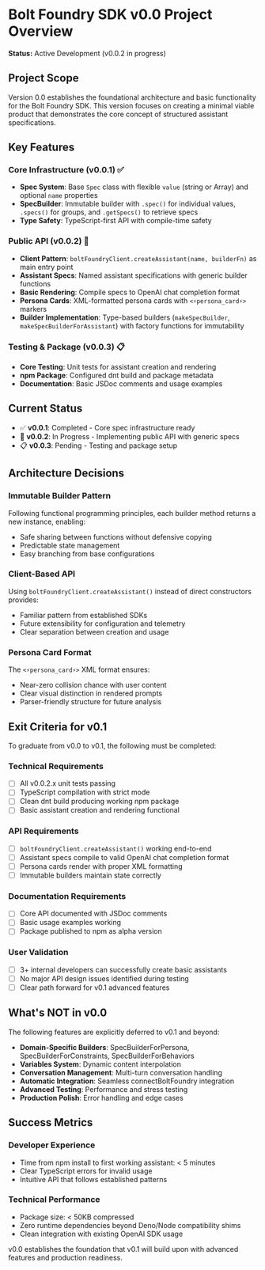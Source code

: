 # Bolt Foundry SDK v0.0 Project Overview

**Status:** Active Development (v0.0.2 in progress)

## Project Scope

Version 0.0 establishes the foundational architecture and basic functionality
for the Bolt Foundry SDK. This version focuses on creating a minimal viable
product that demonstrates the core concept of structured assistant
specifications.

## Key Features

### Core Infrastructure (v0.0.1) ✅

- **Spec System**: Base `Spec` class with flexible `value` (string or
  Array<Spec>) and optional `name` properties
- **SpecBuilder**: Immutable builder with `.spec()` for individual values,
  `.specs()` for groups, and `.getSpecs()` to retrieve specs
- **Type Safety**: TypeScript-first API with compile-time safety

### Public API (v0.0.2) 🔄

- **Client Pattern**: `boltFoundryClient.createAssistant(name, builderFn)` as
  main entry point
- **Assistant Specs**: Named assistant specifications with generic builder
  functions
- **Basic Rendering**: Compile specs to OpenAI chat completion format
- **Persona Cards**: XML-formatted persona cards with `<⚡️persona_card⚡️>`
  markers
- **Builder Implementation**: Type-based builders (`makeSpecBuilder`,
  `makeSpecBuilderForAssistant`) with factory functions for immutability

### Testing & Package (v0.0.3) 📋

- **Core Testing**: Unit tests for assistant creation and rendering
- **npm Package**: Configured dnt build and package metadata
- **Documentation**: Basic JSDoc comments and usage examples

## Current Status

- ✅ **v0.0.1**: Completed - Core spec infrastructure ready
- 🔄 **v0.0.2**: In Progress - Implementing public API with generic specs
- 📋 **v0.0.3**: Pending - Testing and package setup

## Architecture Decisions

### Immutable Builder Pattern

Following functional programming principles, each builder method returns a new
instance, enabling:

- Safe sharing between functions without defensive copying
- Predictable state management
- Easy branching from base configurations

### Client-Based API

Using `boltFoundryClient.createAssistant()` instead of direct constructors
provides:

- Familiar pattern from established SDKs
- Future extensibility for configuration and telemetry
- Clear separation between creation and usage

### Persona Card Format

The `<⚡️persona_card⚡️>` XML format ensures:

- Near-zero collision chance with user content
- Clear visual distinction in rendered prompts
- Parser-friendly structure for future analysis

## Exit Criteria for v0.1

To graduate from v0.0 to v0.1, the following must be completed:

### Technical Requirements

- [ ] All v0.0.2.x unit tests passing
- [ ] TypeScript compilation with strict mode
- [ ] Clean dnt build producing working npm package
- [ ] Basic assistant creation and rendering functional

### API Requirements

- [ ] `boltFoundryClient.createAssistant()` working end-to-end
- [ ] Assistant specs compile to valid OpenAI chat completion format
- [ ] Persona cards render with proper XML formatting
- [ ] Immutable builders maintain state correctly

### Documentation Requirements

- [ ] Core API documented with JSDoc comments
- [ ] Basic usage examples working
- [ ] Package published to npm as alpha version

### User Validation

- [ ] 3+ internal developers can successfully create basic assistants
- [ ] No major API design issues identified during testing
- [ ] Clear path forward for v0.1 advanced features

## What's NOT in v0.0

The following features are explicitly deferred to v0.1 and beyond:

- **Domain-Specific Builders**: SpecBuilderForPersona,
  SpecBuilderForConstraints, SpecBuilderForBehaviors
- **Variables System**: Dynamic content interpolation
- **Conversation Management**: Multi-turn conversation handling
- **Automatic Integration**: Seamless connectBoltFoundry integration
- **Advanced Testing**: Performance and stress testing
- **Production Polish**: Error handling and edge cases

## Success Metrics

### Developer Experience

- Time from npm install to first working assistant: < 5 minutes
- Clear TypeScript errors for invalid usage
- Intuitive API that follows established patterns

### Technical Performance

- Package size: < 50KB compressed
- Zero runtime dependencies beyond Deno/Node compatibility shims
- Clean integration with existing OpenAI SDK usage

v0.0 establishes the foundation that v0.1 will build upon with advanced features
and production readiness.
